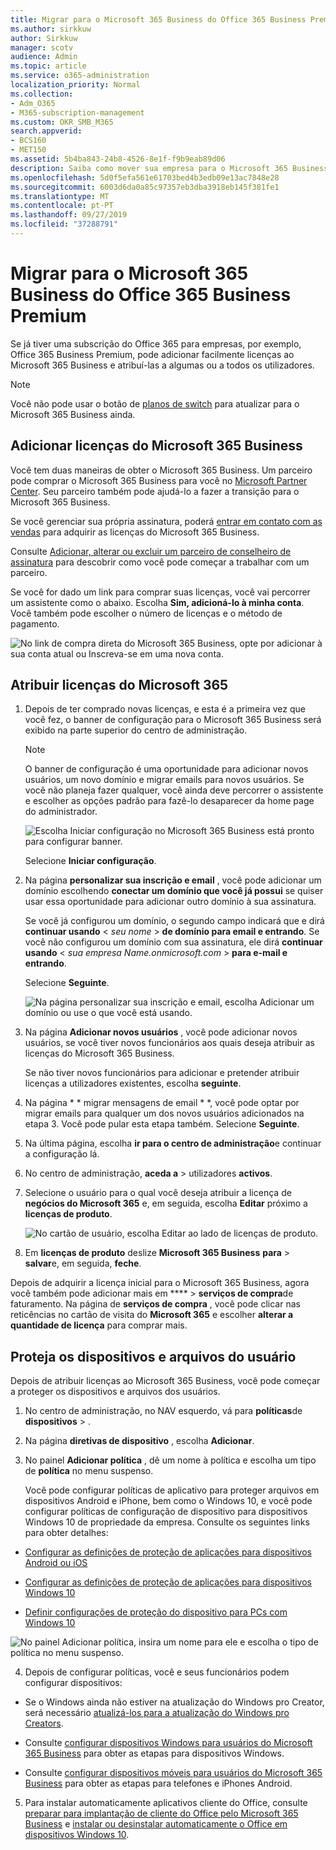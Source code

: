 ```yaml
---
title: Migrar para o Microsoft 365 Business do Office 365 Business Premium
ms.author: sirkkuw
author: Sirkkuw
manager: scotv
audience: Admin
ms.topic: article
ms.service: o365-administration
localization_priority: Normal
ms.collection:
- Adm_O365
- M365-subscription-management
ms.custom: OKR_SMB_M365
search.appverid:
- BCS160
- MET150
ms.assetid: 5b4ba843-24b8-4526-8e1f-f9b9eab89d06
description: Saiba como mover sua empresa para o Microsoft 365 Business.
ms.openlocfilehash: 5d0f5efa561e61703bed4b3edb09e13ac7848e28
ms.sourcegitcommit: 6003d6da0a85c97357eb3dba3918eb145f381fe1
ms.translationtype: MT
ms.contentlocale: pt-PT
ms.lasthandoff: 09/27/2019
ms.locfileid: "37288791"
---
```

# <a name="migrate-to-microsoft-365-business-from-office-365-business-premium"></a>Migrar para o Microsoft 365 Business do Office 365 Business Premium

Se já tiver uma subscrição do Office 365 para empresas, por exemplo, Office 365 Business Premium, pode adicionar facilmente licenças ao Microsoft 365 Business e atribuí-las a algumas ou a todos os utilizadores.
  
> [!NOTE]
> Você não pode usar o botão de [planos de switch](https://support.office.com/article/73318661-8f33-478b-bcc7-fb8d69dbb22a?.aspx#switchbutton) para atualizar para o Microsoft 365 Business ainda. 
  
## <a name="add-microsoft-365-business-licenses"></a>Adicionar licenças do Microsoft 365 Business

Você tem duas maneiras de obter o Microsoft 365 Business. Um parceiro pode comprar o Microsoft 365 Business para você no [Microsoft Partner Center](get-microsoft-365-business.md). Seu parceiro também pode ajudá-lo a fazer a transição para o Microsoft 365 Business.
  
Se você gerenciar sua própria assinatura, poderá [entrar em contato com as vendas](https://www.microsoft.com/microsoft-365/business) para adquirir as licenças do Microsoft 365 Business. 
  
Consulte [Adicionar, alterar ou excluir um parceiro de conselheiro de assinatura](https://support.office.com/article/f86e8177-936e-491e-9024-44dea2b296ff) para descobrir como você pode começar a trabalhar com um parceiro. 
  
Se você for dado um link para comprar suas licenças, você vai percorrer um assistente como o abaixo. Escolha **Sim, adicioná-lo à minha conta**. Você também pode escolher o número de licenças e o método de pagamento.
  
![No link de compra direta do Microsoft 365 Business, opte por adicionar à sua conta atual ou Inscreva-se em uma nova conta.](media/8bc54fd1-9cab-44d5-af91-c471e89aea46.png)
  
## <a name="assign-microsoft-365-licenses"></a>Atribuir licenças do Microsoft 365

1. Depois de ter comprado novas licenças, e esta é a primeira vez que você fez, o banner de configuração para o Microsoft 365 Business será exibido na parte superior do centro de administração.
    
    > [!NOTE]
    > O banner de configuração é uma oportunidade para adicionar novos usuários, um novo domínio e migrar emails para novos usuários. Se você não planeja fazer qualquer, você ainda deve percorrer o assistente e escolher as opções padrão para fazê-lo desaparecer da home page do administrador. 
  
   ![Escolha Iniciar configuração no Microsoft 365 Business está pronto para configurar banner.](media/8d3b0d97-7cca-497f-9364-4b00ad670209.png)
  
    Selecione **Iniciar configuração**.
    
2. Na página **personalizar sua inscrição e email** , você pode adicionar um domínio escolhendo **conectar um domínio que você já possui** se quiser usar essa oportunidade para adicionar outro domínio à sua assinatura. 
    
    Se você já configurou um domínio, o segundo campo indicará que e dirá **continuar usando** \< _seu nome_ \> **de domínio para email e entrando**.   Se você não configurou um domínio com sua assinatura, ele dirá **continuar usando** \< _sua empresa Name.onmicrosoft.com_ \> **para e-mail e entrando**.  
    
    Selecione **Seguinte**.
    
    ![Na página personalizar sua inscrição e email, escolha Adicionar um domínio ou use o que você está usando.](media/c3f5cfb2-1189-4d2f-803b-c9feb008a7a3.png)
  
3. Na página **Adicionar novos usuários** , você pode adicionar novos usuários, se você tiver novos funcionários aos quais deseja atribuir as licenças do Microsoft 365 Business. 
    
    Se não tiver novos funcionários para adicionar e pretender atribuir licenças a utilizadores existentes, escolha **seguinte**.
    
4. Na página * * migrar mensagens de email * *, você pode optar por migrar emails para qualquer um dos novos usuários adicionados na etapa 3. Você pode pular esta etapa também. Selecione **Seguinte**.
    
5. Na última página, escolha **ir para o centro de administração**e continuar a configuração lá.
    
6. No centro de administração, **aceda a** \> utilizadores **activos**.
    
7. Selecione o usuário para o qual você deseja atribuir a licença de **negócios do Microsoft 365** e, em seguida, escolha **Editar** próximo a **licenças de produto**.
    
    ![No cartão de usuário, escolha Editar ao lado de licenças de produto.](media/be0fe2d8-7ff8-447c-88f6-d212ed78451c.png)
  
8. Em **licenças de produto** deslize **Microsoft 365 Business** **para** \> **salvar**e, em seguida, **feche**.
    
Depois de adquirir a licença inicial para o Microsoft 365 Business, agora você também pode adicionar mais em **** \> **serviços de compra**de faturamento. Na página de **serviços de compra** , você pode clicar nas reticências no cartão de visita do **Microsoft 365** e escolher **alterar a quantidade de licença** para comprar mais. 
  
## <a name="protect-user-devices-and-files"></a>Proteja os dispositivos e arquivos do usuário

Depois de atribuir licenças ao Microsoft 365 Business, você pode começar a proteger os dispositivos e arquivos dos usuários.
  
1. No centro de administração, no NAV esquerdo, vá para **políticas**de **dispositivos** \> .
    
2. Na página **diretivas de dispositivo** , escolha **Adicionar**.
    
3. No painel **Adicionar política** , dê um nome à política e escolha um tipo de **política** no menu suspenso. 
    
    Você pode configurar políticas de aplicativo para proteger arquivos em dispositivos Android e iPhone, bem como o Windows 10, e você pode configurar políticas de configuração de dispositivo para dispositivos Windows 10 de propriedade da empresa. Consulte os seguintes links para obter detalhes:
    
  - [Configurar as definições de proteção de aplicações para dispositivos Android ou iOS](app-protection-settings-for-android-and-ios.md)
    
  - [Configurar as definições de proteção de aplicações para dispositivos Windows 10](protection-settings-for-windows-10-devices.md)
    
  - [Definir configurações de proteção do dispositivo para PCs com Windows 10](protection-settings-for-windows-10-pcs.md)
    
   ![No painel Adicionar política, insira um nome para ele e escolha o tipo de política no menu suspenso.](media/76ef37e4-1d18-4f34-8a0f-391ab1d0ae2b.png)
  
4. Depois de configurar políticas, você e seus funcionários podem configurar dispositivos:
    
  - Se o Windows ainda não estiver na atualização do Windows pro Creator, será necessário [atualizá-los para a atualização do Windows pro Creators](upgrade-to-windows-pro-creators-update.md).
    
  - Consulte [configurar dispositivos Windows para usuários do Microsoft 365 Business](set-up-windows-devices.md) para obter as etapas para dispositivos Windows. 
    
  - Consulte [configurar dispositivos móveis para usuários do Microsoft 365 Business](set-up-mobile-devices.md) para obter as etapas para telefones e iPhones Android. 
    
5. Para instalar automaticamente aplicativos cliente do Office, consulte [preparar para implantação de cliente do Office pelo Microsoft 365 Business](prepare-for-office-client-deployment.md) e [instalar ou desinstalar automaticamente o Office em dispositivos Windows 10](auto-install-or-uninstall-office.md).
    


